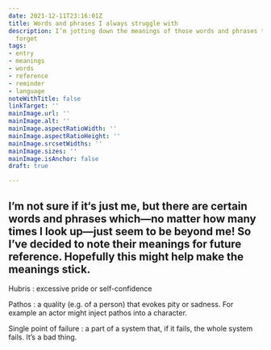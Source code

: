 ```yaml
---
date: 2021-12-11T23:16:01Z
title: Words and phrases I always struggle with
description: I’m jotting down the meanings of those words and phrases that I always
  forget
tags:
- entry
- meanings
- words
- reference
- reminder
- language
noteWithTitle: false
linkTarget: ''
mainImage.url: ''
mainImage.alt: ''
mainImage.aspectRatioWidth: ''
mainImage.aspectRatioHeight: ''
mainImage.srcsetWidths: ''
mainImage.sizes: ''
mainImage.isAnchor: false
draft: true

---
```

I’m not sure if it‘s just me, but there are certain words and phrases which—no matter how many times I look up—just seem to be beyond me! So I’ve decided to note their meanings for future reference. Hopefully this might help make the meanings stick.
---

Hubris
: excessive pride or self-confidence

Pathos
: a quality (e.g. of a person) that evokes pity or sadness. For example an actor might inject pathos into a character.

Single point of failure
: a part of a system that, if it fails, the whole system fails. It’s a bad thing.